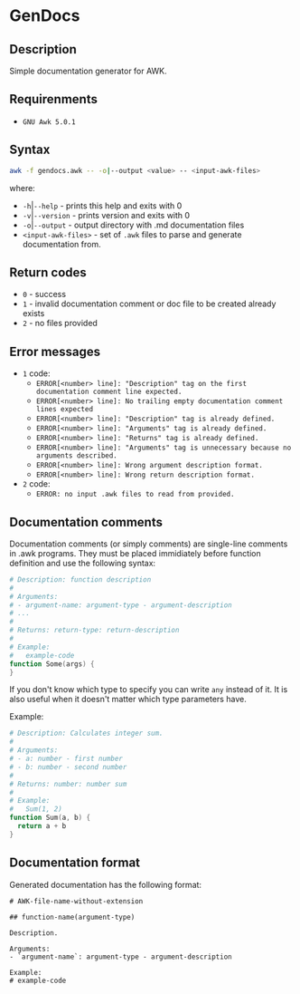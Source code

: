 # GenDocs

## Description

Simple documentation generator for AWK.

## Requirenments

- `GNU Awk 5.0.1`

## Syntax

```sh
awk -f gendocs.awk -- -o|--output <value> -- <input-awk-files>
```

where:
- `-h`|`--help` - prints this help and exits with 0
- `-v`|`--version` - prints version and exits with 0
- `-o`|`--output` - output directory with .md documentation files
- `<input-awk-files>` - set of `.awk` files to parse and generate documentation from.

## Return codes

- `0` - success
- `1` - invalid documentation comment or doc file to be created already exists
- `2` - no files provided

## Error messages

- `1` code:
  - `ERROR[<number> line]: "Description" tag on the first documentation comment line expected.`
  - `ERROR[<number> line]: No trailing empty documentation comment lines expected`
  - `ERROR[<number> line]: "Description" tag is already defined.`
  - `ERROR[<number> line]: "Arguments" tag is already defined.`
  - `ERROR[<number> line]: "Returns" tag is already defined.`
  - `ERROR[<number> line]: "Arguments" tag is unnecessary because no arguments described.`
  - `ERROR[<number> line]: Wrong argument description format.`
  - `ERROR[<number> line]: Wrong return description format.`
- `2` code:
  - `ERROR: no input .awk files to read from provided.`

## Documentation comments

Documentation comments (or simply comments) are single-line comments in .awk programs. They must be placed immidiately before function definition and use the following syntax:

```awk
# Description: function description
#
# Arguments:
# - argument-name: argument-type - argument-description
# ...
#
# Returns: return-type: return-description
#
# Example:
#   example-code
function Some(args) {
}
```

If you don't know which type to specify you can write `any` instead of it. It is also useful when it doesn't matter which type parameters have.

Example:
```awk
# Description: Calculates integer sum.
#
# Arguments:
# - a: number - first number
# - b: number - second number
#
# Returns: number: number sum
#
# Example:
#   Sum(1, 2)
function Sum(a, b) {
  return a + b
}
```

## Documentation format

Generated documentation has the following format:

```
# AWK-file-name-without-extension

## function-name(argument-type)

Description.

Arguments:
- `argument-name`: argument-type - argument-description

Example:
# example-code
```
